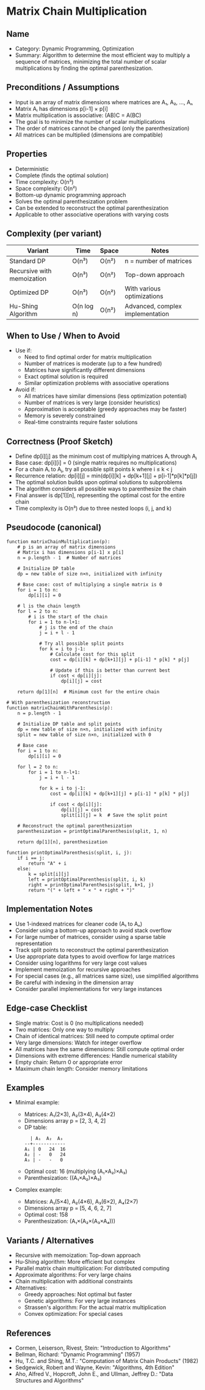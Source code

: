 # Matrix Chain Multiplication

## Name
- Category: Dynamic Programming, Optimization
- Summary: Algorithm to determine the most efficient way to multiply a sequence of matrices, minimizing the total number of scalar multiplications by finding the optimal parenthesization.

## Preconditions / Assumptions
- Input is an array of matrix dimensions where matrices are A₁, A₂, ..., Aₙ
- Matrix Aᵢ has dimensions p[i-1] × p[i]
- Matrix multiplication is associative: (AB)C = A(BC)
- The goal is to minimize the number of scalar multiplications
- The order of matrices cannot be changed (only the parenthesization)
- All matrices can be multiplied (dimensions are compatible)

## Properties
- Deterministic
- Complete (finds the optimal solution)
- Time complexity: O(n³)
- Space complexity: O(n²)
- Bottom-up dynamic programming approach
- Solves the optimal parenthesization problem
- Can be extended to reconstruct the optimal parenthesization
- Applicable to other associative operations with varying costs

## Complexity (per variant)
| Variant | Time | Space | Notes |
|---|---|---|---|
| Standard DP | O(n³) | O(n²) | n = number of matrices |
| Recursive with memoization | O(n³) | O(n²) | Top-down approach |
| Optimized DP | O(n³) | O(n²) | With various optimizations |
| Hu-Shing Algorithm | O(n log n) | O(n²) | Advanced, complex implementation |

## When to Use / When to Avoid
- Use if:
  - Need to find optimal order for matrix multiplication
  - Number of matrices is moderate (up to a few hundred)
  - Matrices have significantly different dimensions
  - Exact optimal solution is required
  - Similar optimization problems with associative operations
- Avoid if:
  - All matrices have similar dimensions (less optimization potential)
  - Number of matrices is very large (consider heuristics)
  - Approximation is acceptable (greedy approaches may be faster)
  - Memory is severely constrained
  - Real-time constraints require faster solutions

## Correctness (Proof Sketch)
- Define dp[i][j] as the minimum cost of multiplying matrices Aᵢ through Aⱼ
- Base case: dp[i][i] = 0 (single matrix requires no multiplications)
- For a chain Aᵢ to Aⱼ, try all possible split points k where i ≤ k < j
- Recurrence relation: dp[i][j] = min(dp[i][k] + dp[k+1][j] + p[i-1]*p[k]*p[j])
- The optimal solution builds upon optimal solutions to subproblems
- The algorithm considers all possible ways to parenthesize the chain
- Final answer is dp[1][n], representing the optimal cost for the entire chain
- Time complexity is O(n³) due to three nested loops (i, j, and k)

## Pseudocode (canonical)
```pseudo
function matrixChainMultiplication(p):
    # p is an array of matrix dimensions
    # Matrix i has dimensions p[i-1] x p[i]
    n = p.length - 1  # Number of matrices
    
    # Initialize DP table
    dp = new table of size n×n, initialized with infinity
    
    # Base case: cost of multiplying a single matrix is 0
    for i = 1 to n:
        dp[i][i] = 0
    
    # l is the chain length
    for l = 2 to n:
        # i is the start of the chain
        for i = 1 to n-l+1:
            # j is the end of the chain
            j = i + l - 1
            
            # Try all possible split points
            for k = i to j-1:
                # Calculate cost for this split
                cost = dp[i][k] + dp[k+1][j] + p[i-1] * p[k] * p[j]
                
                # Update if this is better than current best
                if cost < dp[i][j]:
                    dp[i][j] = cost
    
    return dp[1][n]  # Minimum cost for the entire chain

# With parenthesization reconstruction
function matrixChainWithParenthesis(p):
    n = p.length - 1
    
    # Initialize DP table and split points
    dp = new table of size n×n, initialized with infinity
    split = new table of size n×n, initialized with 0
    
    # Base case
    for i = 1 to n:
        dp[i][i] = 0
    
    for l = 2 to n:
        for i = 1 to n-l+1:
            j = i + l - 1
            
            for k = i to j-1:
                cost = dp[i][k] + dp[k+1][j] + p[i-1] * p[k] * p[j]
                
                if cost < dp[i][j]:
                    dp[i][j] = cost
                    split[i][j] = k  # Save the split point
    
    # Reconstruct the optimal parenthesization
    parenthesization = printOptimalParenthesis(split, 1, n)
    
    return dp[1][n], parenthesization

function printOptimalParenthesis(split, i, j):
    if i == j:
        return "A" + i
    else:
        k = split[i][j]
        left = printOptimalParenthesis(split, i, k)
        right = printOptimalParenthesis(split, k+1, j)
        return "(" + left + " × " + right + ")"
```

## Implementation Notes
- Use 1-indexed matrices for cleaner code (A₁ to Aₙ)
- Consider using a bottom-up approach to avoid stack overflow
- For large number of matrices, consider using a sparse table representation
- Track split points to reconstruct the optimal parenthesization
- Use appropriate data types to avoid overflow for large matrices
- Consider using logarithms for very large cost values
- Implement memoization for recursive approaches
- For special cases (e.g., all matrices same size), use simplified algorithms
- Be careful with indexing in the dimension array
- Consider parallel implementations for very large instances

## Edge-case Checklist
- Single matrix: Cost is 0 (no multiplications needed)
- Two matrices: Only one way to multiply
- Chain of identical matrices: Still need to compute optimal order
- Very large dimensions: Watch for integer overflow
- All matrices have the same dimensions: Still compute optimal order
- Dimensions with extreme differences: Handle numerical stability
- Empty chain: Return 0 or appropriate error
- Maximum chain length: Consider memory limitations

## Examples
- Minimal example:
  - Matrices: A₁(2×3), A₂(3×4), A₃(4×2)
  - Dimensions array p = [2, 3, 4, 2]
  - DP table:
    ```
      | A₁  A₂  A₃
    --+------------
    A₁ | 0   24  16
    A₂ | -   0   24
    A₃ | -   -   0
    ```
  - Optimal cost: 16 (multiplying (A₁×A₂)×A₃)
  - Parenthesization: ((A₁×A₂)×A₃)
  
- Complex example:
  - Matrices: A₁(5×4), A₂(4×6), A₃(6×2), A₄(2×7)
  - Dimensions array p = [5, 4, 6, 2, 7]
  - Optimal cost: 158
  - Parenthesization: (A₁×(A₂×(A₃×A₄)))

## Variants / Alternatives
- Recursive with memoization: Top-down approach
- Hu-Shing algorithm: More efficient but complex
- Parallel matrix chain multiplication: For distributed computing
- Approximate algorithms: For very large chains
- Chain multiplication with additional constraints
- Alternatives:
  - Greedy approaches: Not optimal but faster
  - Genetic algorithms: For very large instances
  - Strassen's algorithm: For the actual matrix multiplication
  - Convex optimization: For special cases

## References
- Cormen, Leiserson, Rivest, Stein: "Introduction to Algorithms"
- Bellman, Richard: "Dynamic Programming" (1957)
- Hu, T.C. and Shing, M.T.: "Computation of Matrix Chain Products" (1982)
- Sedgewick, Robert and Wayne, Kevin: "Algorithms, 4th Edition"
- Aho, Alfred V., Hopcroft, John E., and Ullman, Jeffrey D.: "Data Structures and Algorithms"
